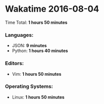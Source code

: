 # Wakatime 2016-08-04

Time Total: **1 hours 50 minutes**

### Languages:
- JSON: **9 minutes** 
- Python: **1 hours 40 minutes** 

### Editors:
- Vim: **1 hours 50 minutes** 

### Operating Systems:
- Linux: **1 hours 50 minutes** 


